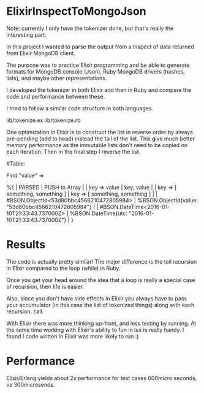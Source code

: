 # ElixirInspectToMongoJson

Note: currently I only have the tokenizer done, but that's really the interesting part.

In this project I wanted to parse the output from a Inspect of data returned from Elixir MongoDB client.

The purpose was to practice Elixir programming and be able to generate formats for MongoDB console (Json),
Ruby MongoDB drivers (hashes, lists), and maybe other representations.

I developed the tokenizer in both Elixir and then in Ruby and compare the code and performance between these.

I tried to follow a similar code structure in both languages.

lib/tokenize.ex
lib/tokenize.rb

One optimization in Elixir is to construct the list in reverse order by always pre-pending (add to head) instead
the tail of the list. This give much better memory performance as the immutable lists don't need
to be copied on each iteration. Then in the final step I reverse the list.


#Table:

 Find "value" =>

 %{
| PARSED                                    | PUSH to Array |
| key => value                              |  key, value |
| key => [ something, something ]           |  key => [ something, something ] |
| #BSON.ObjectId<53d80bbc4566210472805984>  |    %BSON.ObjectId{value: "53d80bbc4566210472805984"}   |
| #BSON.DateTime<2016-01-10T21:33:43.737000Z> |  %BSON.DateTime{utc: "2016-01-10T21:33:43.737000Z"}   |
}



# Results

The code is actually pretty similar! The major difference is the tail recursion in Elixir compared to the
loop (while) in Ruby.

Once you get your head around the idea that a loop is really a special case of recursion, then life is easier.

Also, since you don't have side effects in Elixir you always have to pass your accumulator
(in this case the list of tokenized things) along with each recursion.
call.

With Elixir there was more thinking up-front, and less testing by running. At the same time working
with Elixir's ability to fun in Iex is really handy. I found I code written in Elixir was more likely
to run :)

# Performance

Elixir/Erlang yields about 2x performance for test cases 600micro seconds, vs 300microsends.

